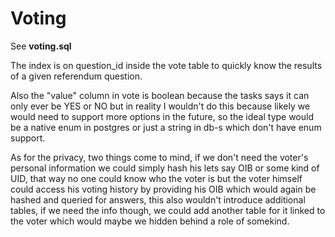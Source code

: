 # Voting

See **voting.sql**

The index is on question_id inside the vote table to quickly know the results of a given referendum question.

Also the "value" column in vote is boolean because the tasks says it can only ever be YES or NO but in reality I wouldn't
do this because likely we would need to support more options in the future, so the ideal type would be a native enum in postgres
or just a string in db-s which don't have enum support.

As for the privacy, two things come to mind, if we don't need the voter's personal information we could simply hash
his lets say OIB or some kind of UID, that way no one could know who the voter is but the voter himself could access
his voting history by providing his OIB which would again be hashed and queried for answers, this also wouldn't introduce
additional tables, if we need the info though, we could add another table for it linked to the voter which would maybe we
hidden behind a role of somekind.